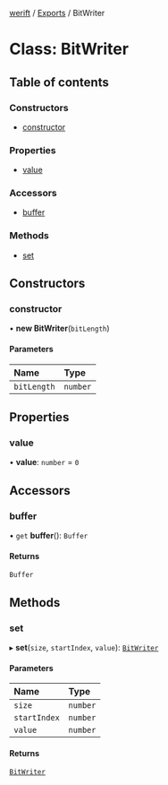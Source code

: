 [werift](../README.md) / [Exports](../modules.md) / BitWriter

# Class: BitWriter

## Table of contents

### Constructors

- [constructor](BitWriter.md#constructor)

### Properties

- [value](BitWriter.md#value)

### Accessors

- [buffer](BitWriter.md#buffer)

### Methods

- [set](BitWriter.md#set)

## Constructors

### constructor

• **new BitWriter**(`bitLength`)

#### Parameters

| Name | Type |
| :------ | :------ |
| `bitLength` | `number` |

## Properties

### value

• **value**: `number` = `0`

## Accessors

### buffer

• `get` **buffer**(): `Buffer`

#### Returns

`Buffer`

## Methods

### set

▸ **set**(`size`, `startIndex`, `value`): [`BitWriter`](BitWriter.md)

#### Parameters

| Name | Type |
| :------ | :------ |
| `size` | `number` |
| `startIndex` | `number` |
| `value` | `number` |

#### Returns

[`BitWriter`](BitWriter.md)
